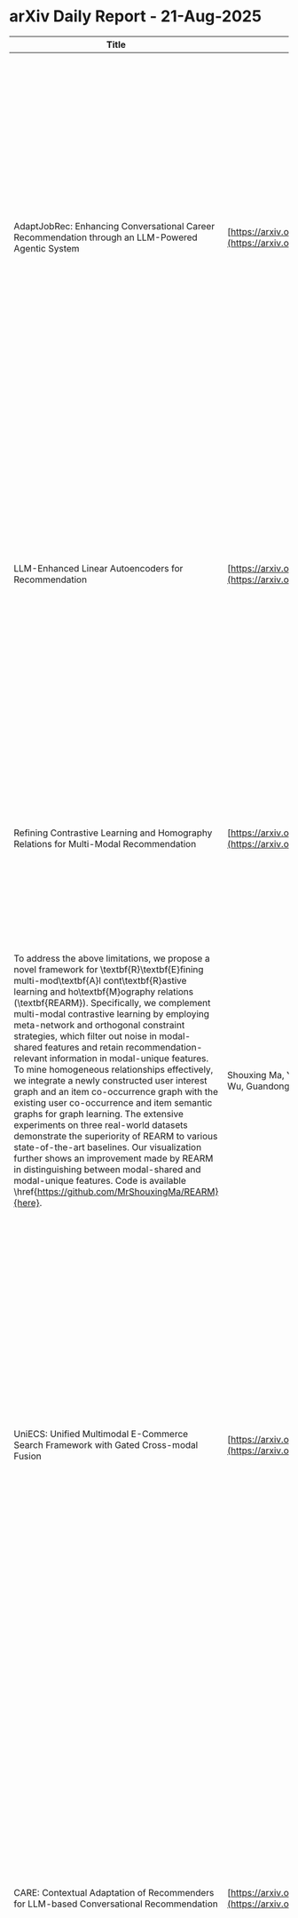 # arXiv Daily Report - 21-Aug-2025

| Title | Link | abstract | author |
| --- | --- | --- | --- |
| AdaptJobRec: Enhancing Conversational Career Recommendation through an LLM-Powered Agentic System | [https://arxiv.org/abs/2508.13423](https://arxiv.org/abs/2508.13423) | In recent years, recommendation systems have evolved from providing a single list of recommendations to offering a comprehensive suite of topic focused services. To better accomplish this task, conversational recommendation systems (CRS) have progressed from basic retrieval augmented LLM generation to agentic systems with advanced reasoning and self correction capabilities. However, agentic systems come with notable response latency, a longstanding challenge for conversational recommendation systems. To balance the trade off between handling complex queries and minimizing latency, we propose AdaptJobRec, the first conversational job recommendation system that leverages autonomous agent to integrate personalized recommendation algorithm tools. The system employs a user query complexity identification mechanism to minimize response latency. For straightforward queries, the agent directly selects the appropriate tool for rapid responses. For complex queries, the agent uses the memory processing module to filter chat history for relevant content, then passes the results to the intelligent task decomposition planner, and finally executes the tasks using personalized recommendation tools. Evaluation on Walmart's real world career recommendation scenarios demonstrates that AdaptJobRec reduces average response latency by up to 53.3% compared to competitive baselines, while significantly improving recommendation accuracy. | Qixin Wang, Dawei Wang, Kun Chen, Yaowei Hu, Puneet Girdhar, Ruoteng Wang, Aadesh Gupta, Chaitanya Devella, Wenlai Guo, Shangwen Huang, Bachir Aoun, Greg Hayworth, Han Li, Xintao Wu |
| LLM-Enhanced Linear Autoencoders for Recommendation | [https://arxiv.org/abs/2508.13500](https://arxiv.org/abs/2508.13500) | Large language models (LLMs) have been widely adopted to enrich the semantic representation of textual item information in recommender systems. However, existing linear autoencoders (LAEs) that incorporate textual information rely on sparse word co-occurrence patterns, limiting their ability to capture rich textual semantics. To address this, we propose L3AE, the first integration of LLMs into the LAE framework. L3AE effectively integrates the heterogeneous knowledge of textual semantics and user-item interactions through a two-phase optimization strategy. (i) L3AE first constructs a semantic item-to-item correlation matrix from LLM-derived item representations. (ii) It then learns an item-to-item weight matrix from collaborative signals while distilling semantic item correlations as regularization. Notably, each phase of L3AE is optimized through closed-form solutions, ensuring global optimality and computational efficiency. Extensive experiments demonstrate that L3AE consistently outperforms state-of-the-art LLM-enhanced models on three benchmark datasets, achieving gains of 27.6% in Recall@20 and 39.3% in NDCG@20. The source code is available at https://github.com/jaewan7599/L3AE_CIKM2025. | Jaewan Moon, Seongmin Park, Jongwuk Lee |
| Refining Contrastive Learning and Homography Relations for Multi-Modal Recommendation | [https://arxiv.org/abs/2508.13745](https://arxiv.org/abs/2508.13745) | Multi-modal recommender system focuses on utilizing rich modal information ( i.e., images and textual descriptions) of items to improve recommendation performance. The current methods have achieved remarkable success with the powerful structure modeling capability of graph neural networks. However, these methods are often hindered by sparse data in real-world scenarios. Although contrastive learning and homography ( i.e., homogeneous graphs) are employed to address the data sparsity challenge, existing methods still suffer two main limitations: 1) Simple multi-modal feature contrasts fail to produce effective representations, causing noisy modal-shared features and loss of valuable information in modal-unique features; 2) The lack of exploration of the homograph relations between user interests and item co-occurrence results in incomplete mining of user-item interplay.
  To address the above limitations, we propose a novel framework for \textbf{R}\textbf{E}fining multi-mod\textbf{A}l cont\textbf{R}astive learning and ho\textbf{M}ography relations (\textbf{REARM}). Specifically, we complement multi-modal contrastive learning by employing meta-network and orthogonal constraint strategies, which filter out noise in modal-shared features and retain recommendation-relevant information in modal-unique features. To mine homogeneous relationships effectively, we integrate a newly constructed user interest graph and an item co-occurrence graph with the existing user co-occurrence and item semantic graphs for graph learning. The extensive experiments on three real-world datasets demonstrate the superiority of REARM to various state-of-the-art baselines. Our visualization further shows an improvement made by REARM in distinguishing between modal-shared and modal-unique features. Code is available \href{https://github.com/MrShouxingMa/REARM}{here}. | Shouxing Ma, Yawen Zeng, Shiqing Wu, Guandong Xu |
| UniECS: Unified Multimodal E-Commerce Search Framework with Gated Cross-modal Fusion | [https://arxiv.org/abs/2508.13843](https://arxiv.org/abs/2508.13843) | Current e-commerce multimodal retrieval systems face two key limitations: they optimize for specific tasks with fixed modality pairings, and lack comprehensive benchmarks for evaluating unified retrieval approaches. To address these challenges, we introduce UniECS, a unified multimodal e-commerce search framework that handles all retrieval scenarios across image, text, and their combinations. Our work makes three key contributions. First, we propose a flexible architecture with a novel gated multimodal encoder that uses adaptive fusion mechanisms. This encoder integrates different modality representations while handling missing modalities. Second, we develop a comprehensive training strategy to optimize learning. It combines cross-modal alignment loss (CMAL), cohesive local alignment loss (CLAL), intra-modal contrastive loss (IMCL), and adaptive loss weighting. Third, we create M-BEER, a carefully curated multimodal benchmark containing 50K product pairs for e-commerce search evaluation. Extensive experiments demonstrate that UniECS consistently outperforms existing methods across four e-commerce benchmarks with fine-tuning or zero-shot evaluation. On our M-BEER bench, UniECS achieves substantial improvements in cross-modal tasks (up to 28\% gain in R@10 for text-to-image retrieval) while maintaining parameter efficiency (0.2B parameters) compared to larger models like GME-Qwen2VL (2B) and MM-Embed (8B). Furthermore, we deploy UniECS in the e-commerce search platform of Kuaishou Inc. across two search scenarios, achieving notable improvements in Click-Through Rate (+2.74\%) and Revenue (+8.33\%). The comprehensive evaluation demonstrates the effectiveness of our approach in both experimental and real-world settings. Corresponding codes, models and datasets will be made publicly available at https://github.com/qzp2018/UniECS. | Zihan Liang, Yufei Ma, ZhiPeng Qian, Huangyu Dai, Zihan Wang, Ben Chen, Chenyi Lei, Yuqing Ding, Han Li |
| CARE: Contextual Adaptation of Recommenders for LLM-based Conversational Recommendation | [https://arxiv.org/abs/2508.13889](https://arxiv.org/abs/2508.13889) | We tackle the challenge of integrating large language models (LLMs) with external recommender systems to enhance domain expertise in conversational recommendation (CRS). Current LLM-based CRS approaches primarily rely on zero- or few-shot methods for generating item recommendations based on user queries, but this method faces two significant challenges: (1) without domain-specific adaptation, LLMs frequently recommend items not in the target item space, resulting in low recommendation accuracy; and (2) LLMs largely rely on dialogue context for content-based recommendations, neglecting the collaborative relationships among entities or item sequences. To address these limitations, we introduce the CARE (Contextual Adaptation of Recommenders) framework. CARE customizes LLMs for CRS tasks, and synergizes them with external recommendation systems. CARE (a) integrates external recommender systems as domain experts, producing recommendations through entity-level insights, and (b) enhances those recommendations by leveraging contextual information for more accurate and unbiased final recommendations using LLMs. Our results demonstrate that incorporating external recommender systems with entity-level information significantly enhances recommendation accuracy of LLM-based CRS by an average of 54% and 25% for ReDial and INSPIRED datasets. The most effective strategy in the CARE framework involves LLMs selecting and reranking candidate items that external recommenders provide based on contextual insights. Our analysis indicates that the CARE framework effectively addresses the identified challenges and mitigates the popularity bias in the external recommender. | Chuang Li, Yang Deng, Hengchang Hu, See-Kiong Ng, Min-Yen Kan, Haizhou Li |
| Contextual Attention-Based Multimodal Fusion of LLM and CNN for Sentiment Analysis | [https://arxiv.org/abs/2508.13196](https://arxiv.org/abs/2508.13196) | This paper introduces a novel approach for multimodal sentiment analysis on social media, particularly in the context of natural disasters, where understanding public sentiment is crucial for effective crisis management. Unlike conventional methods that process text and image modalities separately, our approach seamlessly integrates Convolutional Neural Network (CNN) based image analysis with Large Language Model (LLM) based text processing, leveraging Generative Pre-trained Transformer (GPT) and prompt engineering to extract sentiment relevant features from the CrisisMMD dataset. To effectively model intermodal relationships, we introduce a contextual attention mechanism within the fusion process. Leveraging contextual-attention layers, this mechanism effectively captures intermodality interactions, enhancing the model's comprehension of complex relationships between textual and visual data. The deep neural network architecture of our model learns from these fused features, leading to improved accuracy compared to existing baselines. Experimental results demonstrate significant advancements in classifying social media data into informative and noninformative categories across various natural disasters. Our model achieves a notable 2.43% increase in accuracy and 5.18% in F1-score, highlighting its efficacy in processing complex multimodal data. Beyond quantitative metrics, our approach provides deeper insight into the sentiments expressed during crises. The practical implications extend to real time disaster management, where enhanced sentiment analysis can optimize the accuracy of emergency interventions. By bridging the gap between multimodal analysis, LLM powered text understanding, and disaster response, our work presents a promising direction for Artificial Intelligence (AI) driven crisis management solutions. Keywords: | Meriem Zerkouk, Miloud Mihoubi, Belkacem Chikhaoui |
| Iterative Utility Judgment Framework via LLMs Inspired by Relevance in Philosophy | [https://arxiv.org/abs/2406.11290](https://arxiv.org/abs/2406.11290) | Relevance and utility are two frequently used measures to evaluate the effectiveness of an information retrieval (IR) system. Relevance emphasizes the aboutness of a result to a query, while utility refers to the result's usefulness or value to an information seeker. In Retrieval-Augmented Generation (RAG), high-utility results should be prioritized to feed to LLMs due to their limited input bandwidth. Re-examining RAG's three core components -- relevance ranking derived from retrieval models, utility judgments, and answer generation -- aligns with Schutz's philosophical system of relevances, which encompasses three types of relevance representing different levels of human cognition that enhance each other. These three RAG components also reflect three cognitive levels for LLMs in question-answering. Therefore, we propose an Iterative utiliTy judgmEnt fraMework (ITEM) to promote each step in RAG. We conducted extensive experiments on retrieval (TREC DL, WebAP), utility judgment task (GTI-NQ), and factoid question-answering (NQ) datasets. Experimental results demonstrate significant improvements of ITEM in utility judgments, ranking, and answer generation upon representative baselines. | Hengran Zhang, Keping Bi, Jiafeng Guo, Xueqi Cheng |
| Unleashing the Power of LLMs in Dense Retrieval with Query Likelihood Modeling | [https://arxiv.org/abs/2504.05216](https://arxiv.org/abs/2504.05216) | Dense retrieval is a crucial task in Information Retrieval (IR), serving as the basis for downstream tasks such as re-ranking and augmenting generation. Recently, large language models (LLMs) have demonstrated impressive semantic understanding capabilities, making them attractive to researchers focusing on dense retrieval. While LLMs, as decoder-style generative models, excel in language generation, they often fall short in modeling global information due to a lack of attention to subsequent tokens. Drawing inspiration from the classical word-based language modeling approach for IR, specifically the query likelihood (QL) model, we aim to leverage the generative strengths of LLMs through QL maximization. Rather than employing QL estimation for document ranking, we propose an auxiliary task of QL maximization to enhance the backbone for subsequent contrastive learning of the retriever. We introduce our model, LLM-QL, which incorporates two key components: Attention Block (AB) and Document Corruption (DC). AB blocks the attention of predictive tokens to the document tokens before the document's ending token, while DC corrupts a document by masking a portion of its tokens during prediction. Evaluations on the in-domain (MS MARCO) and out-of-domain dataset (BEIR) indicate LLM-QL's superiority over other LLM-based retrievers. Furthermore, comprehensive analyses also validate the efficacy of LLM-QL and its components. | Hengran Zhang, Keping Bi, Jiafeng Guo, Xiaojie Sun, Shihao Liu, Daiting Shi, Dawei Yin, Xueqi Cheng |
| A Survey of LLM-based Deep Search Agents: Paradigm, Optimization, Evaluation, and Challenges | [https://arxiv.org/abs/2508.05668](https://arxiv.org/abs/2508.05668) | The advent of Large Language Models (LLMs) has significantly revolutionized web search. The emergence of LLM-based Search Agents marks a pivotal shift towards deeper, dynamic, autonomous information seeking. These agents can comprehend user intentions and environmental context and execute multi-turn retrieval with dynamic planning, extending search capabilities far beyond the web. Leading examples like OpenAI's Deep Research highlight their potential for deep information mining and real-world applications. This survey provides the first systematic analysis of search agents. We comprehensively analyze and categorize existing works from the perspectives of architecture, optimization, application, and evaluation, ultimately identifying critical open challenges and outlining promising future research directions in this rapidly evolving field. Our repository is available on https://github.com/YunjiaXi/Awesome-Search-Agent-Papers. | Yunjia Xi, Jianghao Lin, Yongzhao Xiao, Zheli Zhou, Rong Shan, Te Gao, Jiachen Zhu, Weiwen Liu, Yong Yu, Weinan Zhang |
| TFRank: Think-Free Reasoning Enables Practical Pointwise LLM Ranking | [https://arxiv.org/abs/2508.09539](https://arxiv.org/abs/2508.09539) | Reasoning-intensive ranking models built on Large Language Models (LLMs) have made notable progress, but existing approaches often rely on large-scale LLMs and explicit Chain-of-Thought (CoT) reasoning, resulting in high computational cost and latency that limit real-world use. To address this, we propose \textbf{TFRank}, an efficient pointwise reasoning ranker based on small-scale LLMs. To improve ranking performance, TFRank effectively integrates CoT data, fine-grained score supervision, and multi-task training. Furthermore, it achieves an efficient ``\textbf{T}hink-\textbf{F}ree" reasoning capability by employing a ``think-mode switch'' and pointwise format constraints. Specifically, this allows the model to leverage explicit reasoning during training while delivering precise relevance scores for complex queries at inference without generating any reasoning chains. Experiments show that TFRank (e.g., 1.7B) achieves performance comparable to models with four times more parameters on the BRIGHT benchmark, and demonstrates strong competitiveness on the BEIR benchmark. Further analysis shows that TFRank achieves an effective balance between performance and efficiency, providing a practical solution for integrating advanced reasoning into real-world systems. Our code and data are released in the repository: https://github.com/JOHNNY-fans/TFRank. | Yongqi Fan, Xiaoyang Chen, Dezhi Ye, Jie Liu, Haijin Liang, Jin Ma, Ben He, Yingfei Sun, Tong Ruan |
| Diagnostic-Guided Dynamic Profile Optimization for LLM-based User Simulators in Sequential Recommendation | [https://arxiv.org/abs/2508.12645](https://arxiv.org/abs/2508.12645) | Recent advances in large language models (LLMs) have enabled realistic user simulators for developing and evaluating recommender systems (RSs). However, existing LLM-based simulators for RSs face two major limitations: (1) static and single-step prompt-based inference that leads to inaccurate and incomplete user profile construction; (2) unrealistic and single-round recommendation-feedback interaction pattern that fails to capture real-world scenarios. To address these limitations, we propose DGDPO (Diagnostic-Guided Dynamic Profile Optimization), a novel framework that constructs user profile through a dynamic and iterative optimization process to enhance the simulation fidelity. Specifically, DGDPO incorporates two core modules within each optimization loop: firstly, a specialized LLM-based diagnostic module, calibrated through our novel training strategy, accurately identifies specific defects in the user profile. Subsequently, a generalized LLM-based treatment module analyzes the diagnosed defect and generates targeted suggestions to refine the profile. Furthermore, unlike existing LLM-based user simulators that are limited to single-round interactions, we are the first to integrate DGDPO with sequential recommenders, enabling a bidirectional evolution where user profiles and recommendation strategies adapt to each other over multi-round interactions. Extensive experiments conducted on three real-world datasets demonstrate the effectiveness of our proposed framework. | Hongyang Liu, Zhu Sun, Tianjun Wei, Yan Wang, Jiajie Zhu, Xinghua Qu |
